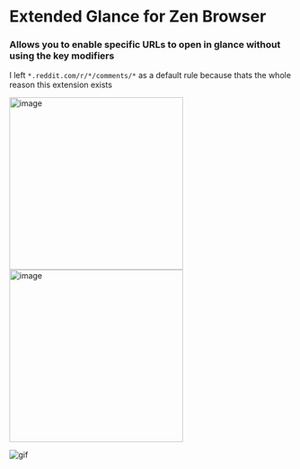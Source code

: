 # Extended Glance for Zen Browser
### Allows you to enable specific URLs to open in glance without using the key modifiers 
I left `*.reddit.com/r/*/comments/*` as a default rule because thats the whole reason this extension exists

<img width="309" height="307" alt="image" src="https://github.com/user-attachments/assets/9b9992cc-ce24-4254-9d38-2a025c151a19" />
<img width="309" height="307" alt="image" src="https://github.com/user-attachments/assets/44e6da51-a149-4c83-a279-b3ad52fb5e9d" />

![gif](https://github.com/user-attachments/assets/64c89257-f6fa-45c8-ba53-e62ee6217bf9)
